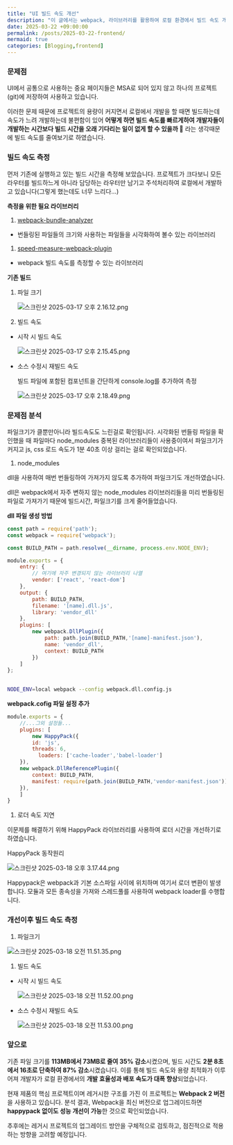 ```yaml
---
title: "UI 빌드 속도 개선"
description: "이 글에서는 webpack, 라이브러리를 활용하여 로컬 환경에서 빌드 속도 개선 방법에 대하여 소개합니다."
date: 2025-03-22 +09:00:00
permalink: /posts/2025-03-22-frontend/
mermaid: true
categories: [Blogging,frontend]
---
```


### 문제점

UI에서 공통으로 사용하는 중요 페이지들은 MSA로 되어 있지 않고 하나의 프로젝트(git)에 저장하여 사용하고 있습니다.

이러한 문제 때문에 프로젝트의 용량이 커지면서 로컬에서 개발을 할 때면 빌드하는데 속도가 느려 개발하는데 불편함이 있어 **어떻게 하면 빌드 속도를 빠르게하여 개발자들이 개발하는 시간보다 빌드 시간을 오래 기다리는 일이 없게 할 수 있을까 🤔** 라는 생각때문에 빌드 속도를 줄여보기로 하였습니다.

### 빌드 속도 측정

먼저 기존에 실행하고 있는 빌드 시간을 측정해 보았습니다. 프로젝트가 크다보니 모든 라우터를 빌드하느게 아니라 담당하는 라우터만 남기고 주석처리하여 로컬에서 개발하고 있습니다(그렇게 했는데도 너무 느리다…)

**측정을 위한 필요 라이브러리**

1. [webpack-bundle-analyzer](https://www.npmjs.com/package/webpack-bundle-analyzer)
- 번들링된 파일들의 크기와 사용하는 파일들을 시각화하여 볼수 있는 라이브러리
1. [speed-measure-webpack-plugin](https://www.npmjs.com/package/speed-measure-webpack-plugin)
- webpack 빌드 속도를 측정할 수 있는 라이브러리

**기존 빌드**

1. 파일 크기

   ![스크린샷 2025-03-17 오후 2.16.12.png](/assets/img/frontend/2025-03-22-frontend-01.png)

2. 빌드 속도
  - 시작 시 빌드 속도

    ![스크린샷 2025-03-17 오후 2.15.45.png](/assets/img/frontend/2025-03-22-frontend-02.png)

  - 소스 수정시 재빌드 속도

    빌드 파일에 포함된 컴포넌트을 간단하게 console.log를 추가하여 측정

    ![스크린샷 2025-03-17 오후 2.18.49.png](/assets/img/frontend/2025-03-22-frontend-03.png)


### 문제점 분석

파일크기가 클뿐만아니라 빌드속도도 느린걸로 확인됩니다. 시각화된 번들링 파일을 확인했을 때 파일마다 node_modules 중복된 라이브러리들이 사용중이여서 파일크기가 커지고 js, css 로드 속도가 1분 40초 이상 걸리는 걸로 확인되었습니다.

1. node_modules

dll을 사용하여 매번 번들링하여 가져가지 않도록 추가하여 파일크기도 개선하였습니다.

dll은 webpack에서 자주 변하지 않는 node_modules 라이브러리들을 미리 번들링된 파일로 가져가기 때문에 빌드시간, 파일크기를 크게 줄어들었습니다.

**dll 파일 생성 방법**

```jsx
const path = require('path');
const webpack = require('webpack');

const BUILD_PATH = path.resolve(__dirname, process.env.NODE_ENV);

module.exports = {
	entry: {
		// 여기에 자주 변경되지 않는 라이브러리 나열
		vendor: ['react', 'react-dom']
	},
	output: {
		path: BUILD_PATH,
		filename: '[name].dll.js',
		library: 'vendor_dll'
	},
	plugins: [
		new webpack.DllPlugin({
			path: path.join(BUILD_PATH,'[name]-manifest.json'),
			name: 'vendor_dll',
			context: BUILD_PATH
		})
	]
};

```

```bash
 
NODE_ENV=local webpack --config webpack.dll.config.js
```

**webpack.cofig 파일 설정 추가**

```jsx
module.exports = {
	//...그외 설정들...
	plugins: [
		new HappyPack({
        id: 'js',
        threads: 6,
	      loaders: ['cache-loader','babel-loader']         
    }),
    new webpack.DllReferencePlugin({
        context: BUILD_PATH,
        manifest: require(path.join(BUILD_PATH,'vendor-manifest.json'))
    }),
	]
}
```

1. 로더 속도 지연

이문제를 해결하기 위해 HappyPack 라이브러리를 사용하여 로더 시간을 개선하기로 하였습니다.

HappyPack 동작원리

![스크린샷 2025-03-18 오후 3.17.44.png](/assets/img/frontend/2025-03-22-frontend-04.png)

Happypack은 webpack과 기본 소스파일 사이에 위치하며 여기서 로더 변환이 발생합니다. 모듈과 모든 종속성을 가져와 스레드풀를 사용하여 webpack loader를 수행합니다.

### 개선이후 빌드 속도 측정

1. 파일크기

![스크린샷 2025-03-18 오전 11.51.35.png](/assets/img/frontend/2025-03-22-frontend-05.png)

1. 빌드 속도
  - 시작 시 빌드 속도

    ![스크린샷 2025-03-18 오전 11.52.00.png](/assets/img/frontend/2025-03-22-frontend-06.png)

  - 소스 수정시 재빌드 속도

    ![스크린샷 2025-03-18 오전 11.53.00.png](/assets/img/frontend/2025-03-22-frontend-07.png)


### 앞으로

기존 파일 크기를 **113MB에서 73MB로 줄여 35% 감소**시켰으며, 빌드 시간도 **2분 8초에서 16초로 단축하여 87% 감소**시켰습니다. 이를 통해 빌드 속도와 용량 최적화가 이루어져 개발자가 로컬 환경에서의 **개발 효율성과 배포 속도가 대폭 향상**되었습니다.

현재 제품의 핵심 프로젝트이며 레거시한 구조를 가진 이 프로젝트는 **Webpack 2 버전**을 사용하고 있습니다. 분석 결과, Webpack을 최신 버전으로 업그레이드하면 **happypack 없이도 성능 개선이 가능**한 것으로 확인되었습니다.

추후에는 레거시 프로젝트의 업그레이드 방안을 구체적으로 검토하고, 점진적으로 적용하는 방향을 고려할 예정입니다.
